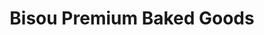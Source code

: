 ---
title: "Bisou Premium Baked Goods"
url: /vancouver/bisou-premium-baked-goods/
shop: Bäckerei
---